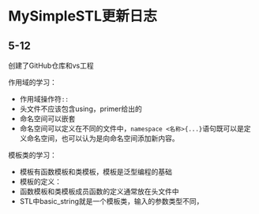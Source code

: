 # MySimpleSTL更新日志
## 5-12
创建了GitHub仓库和vs工程

作用域的学习：

- 作用域操作符`::`
- 头文件不应该包含using，primer给出的
- 命名空间可以嵌套
- 命名空间可以定义在不同的文件中，`namespace <名称>{...}`语句既可以是定义命名空间，也可以认为是向命名空间添加新内容。

模板类的学习：
- 模板有函数模板和类模板，模板是泛型编程的基础
- 模板的定义：
- 函数模板和类模板成员函数的定义通常放在头文件中
- STL中basic_string就是一个模板类，输入的参数类型不同，